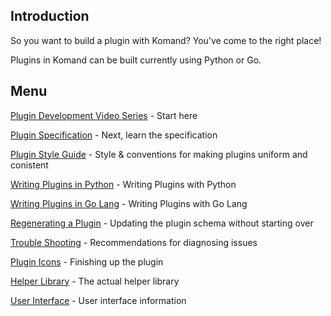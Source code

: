 <!-- START doctoc generated TOC please keep comment here to allow auto update -->
<!-- DON'T EDIT THIS SECTION, INSTEAD RE-RUN doctoc TO UPDATE -->

## Introduction

So you want to build a plugin with Komand?  You've come to the right place!

Plugins in Komand can be built currently using Python or Go.

## Menu

[Plugin Development Video Series](https://www.youtube.com/playlist?list=PLzmK1wbzR51maMlHMKjQoiuYFPbWWtMV0) - Start here

[Plugin Specification](SPEC.md) - Next, learn the specification

[Plugin Style Guide](STYLE.md) - Style & conventions for making plugins uniform and conistent

[Writing Plugins in Python](PYTHON.md) - Writing Plugins with Python

[Writing Plugins in Go Lang](GO.md) - Writing Plugins with Go Lang

[Regenerating a Plugin](REGENERATE.md) - Updating the plugin schema without starting over

[Trouble Shooting](TROUBLESHOOTING.md) - Recommendations for diagnosing issues

[Plugin Icons](ICON.md) - Finishing up the plugin

[Helper Library](helper.py) - The actual helper library

[User Interface](UI.md) - User interface information
